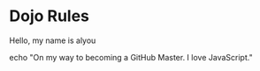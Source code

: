 Dojo Rules
==========

Hello, my name is alyou

echo "On my way to becoming a GitHub Master. I love JavaScript."
